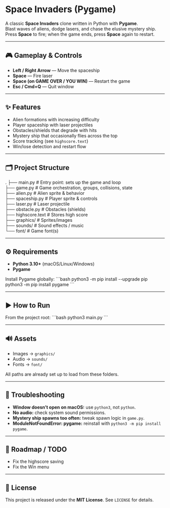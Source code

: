 # Space Invaders (Pygame)

A classic **Space Invaders** clone written in Python with **Pygame**.  
Blast waves of aliens, dodge lasers, and chase the elusive mystery ship.  
Press **Space** to fire; when the game ends, press **Space** again to restart.

---

## 🎮 Gameplay & Controls
- **Left / Right Arrow** — Move the spaceship  
- **Space** — Fire laser  
- **Space (on GAME OVER / YOU WIN)** — Restart the game  
- **Esc / Cmd+Q** — Quit window

---

## ✨ Features
- Alien formations with increasing difficulty  
- Player spaceship with laser projectiles  
- Obstacles/shields that degrade with hits  
- Mystery ship that occasionally flies across the top  
- Score tracking (see `highscore.text`)  
- Win/lose detection and restart flow  

---

## 🗂️ Project Structure
.
├── main.py          # Entry point: sets up the game and loop  
├── game.py          # Game orchestration, groups, collisions, state  
├── alien.py         # Alien sprite & behavior  
├── spaceship.py     # Player sprite & controls  
├── laser.py         # Laser projectile  
├── obstacle.py      # Obstacles (shields)  
├── highscore.text   # Stores high score  
├── graphics/        # Sprites/images  
├── sounds/          # Sound effects / music  
└── font/            # Game font(s)  

---

## ⚙️ Requirements
- **Python 3.10+** (macOS/Linux/Windows)  
- **Pygame**

Install Pygame globally:
\`\`\`bash
python3 -m pip install --upgrade pip
python3 -m pip install pygame
\`\`\`

---

## ▶️ How to Run
From the project root:
\`\`\`bash
python3 main.py
\`\`\`

---

## 🔊 Assets
- Images → `graphics/`  
- Audio → `sounds/`  
- Fonts → `font/`  

All paths are already set up to load from these folders.

---

## 🧪 Troubleshooting
- **Window doesn’t open on macOS:** use `python3`, not `python`.  
- **No audio:** check system sound permissions.  
- **Mystery ship spawns too often:** tweak spawn logic in `game.py`.  
- **ModuleNotFoundError: pygame:** reinstall with `python3 -m pip install pygame`.  

---

## 📝 Roadmap / TODO
- Fix the highscore saving
- Fix the Win menu

---

## 📄 License
This project is released under the **MIT License**. See `LICENSE` for details.
